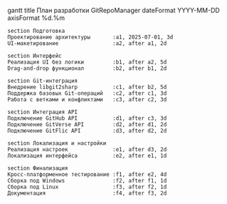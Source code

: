 gantt
    title План разработки GitRepoManager
    dateFormat  YYYY-MM-DD
    axisFormat  %d.%m

    section Подготовка
    Проектирование архитектуры       :a1, 2025-07-01, 3d
    UI-макетирование                 :a2, after a1, 2d

    section Интерфейс
    Реализация UI без логики         :b1, after a2, 5d
    Drag-and-drop функционал         :b2, after b1, 2d

    section Git-интеграция
    Внедрение libgit2sharp           :c1, after b2, 5d
    Поддержка базовых Git-операций   :c2, after c1, 3d
    Работа с ветками и конфликтами   :c3, after c2, 3d

    section Интеграция API
    Подключение GitHub API           :d1, after c3, 3d
    Подключение GitVerse API         :d2, after d1, 2d
    Подключение GitFlic API          :d3, after d2, 2d

    section Локализация и настройки
    Реализация настроек              :e1, after d3, 2d
    Локализация интерфейса           :e2, after e1, 1d

    section Финализация
    Кросс-платформенное тестирование :f1, after e2, 4d
    Сборка под Windows               :f2, after f1, 1d
    Сборка под Linux                 :f3, after f2, 1d
    Документация                     :f4, after f3, 2d